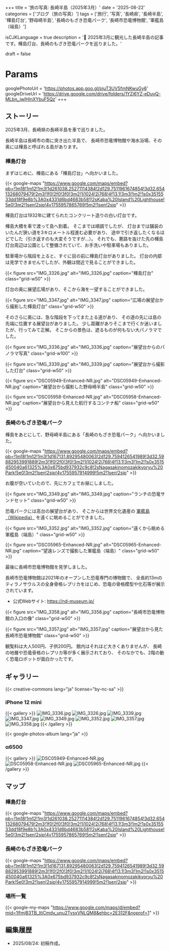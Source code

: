 +++
title = '旅の写真: 長崎半島（2025年3月）'
date = '2025-08-22'
categories = ['ブログ（旅の写真）']
tags = ['旅行', '写真', '長崎県', '長崎半島', '樺島灯台', '野母崎半島', '長崎のもざき恐竜パーク', '長崎市恐竜博物館', '軍艦島（端島）']

isCJKLanguage = true
description = '🦖 2025年3月に観光した長崎半島の記事です。樺島灯台、長崎のもざき恐竜パークを巡りました。'

draft = false

# Params
googlePhotoUrl = 'https://photos.app.goo.gl/pjuT3UV5fmNKwuGy6'
googleDriveUrl = 'https://drive.google.com/drive/folders/1YZi6YZ-eDuyQ-MLbn_jwIHInXYbuF5Qz'
+++


## ストーリー

2025年3月、長崎県の長崎半島を車で巡りました。

長崎半島は長崎市の南に突き出た半島で、
長崎市恐竜博物館や海水浴場、その奥には樺島と呼ばれる島があります。


### 樺島灯台

まずはじめに、樺島にある「樺島灯台」へ向かいました。

{{< google-maps "https://www.google.com/maps/embed?pb=!1m18!1m12!1m3!1d261038.25271114384!2d129.7511961674854!3d32.65413268079479!2m3!1f0!2f0!3f0!3m2!1i1024!2i768!4f13.1!3m3!1m2!1s0x3515533dd18f9e8b%3A0x4331d6bd4683b581!2sKaba%20Island%20Lighthouse!5e0!3m2!1sen!2sjp!4v1755957865769!5m2!1sen!2sjp" >}}

樺島灯台は1932年に建てられたコンクリート造りの白い灯台です。

樺島大橋を車で渡って島へ到着。
そこまでは順調でしたが、
灯台までは舗装のいたんだ狭い道を3キロメートル程進む必要があり、
途中で引き返したくなるほどでした（引き返すのも大変そうですが...）。
それでも、悪路を抜けた先の樺島灯台周辺は公園として整備されていて、お手洗いや駐車場もありました。

駐車場から階段を上ると、すぐに目の前に樺島灯台がありました。
灯台の内部は見学できませんでしたが、外観は間近で見ることができました。

{{< figure
    src="IMG_3326.jpg"
    alt="IMG_3326.jpg"
    caption="樺島灯台"
    class="grid-w50"
    >}}


灯台の奥に展望広場があり、そこから海を一望することができました。

{{< figure
    src="IMG_3347.jpg"
    alt="IMG_3347.jpg"
    caption="広場の展望台から撮影した樺島灯台"
    class="grid-w50"
    >}}


そのさらに奥には、急な階段を下ってまた上る道があり、
その道の先には島の先端に位置する展望台がありました。
少し距離がありそこまで行くか迷いましたが、行ってみて正解。
そこからの景色は、遮るものが何もない大パノラマでした。

{{< figure
    src="IMG_3336.jpg"
    alt="IMG_3336.jpg"
    caption="展望台からのパノラマ写真"
    class="grid-w100"
    >}}

{{< figure
    src="IMG_3339.jpg"
    alt="IMG_3339.jpg"
    caption="展望台から撮影した灯台"
    class="grid-w50"
    >}}

{{< figure
    src="DSC05949-Enhanced-NR.jpg"
    alt="DSC05949-Enhanced-NR.jpg"
    caption="展望台から撮影した野母崎半島"
    class="grid-w50"
    >}}

{{< figure
    src="DSC05958-Enhanced-NR.jpg"
    alt="DSC05958-Enhanced-NR.jpg"
    caption="展望台から見えた航行するコンテナ船"
    class="grid-w50"
    >}}


### 長崎のもざき恐竜パーク

樺島をあとにして、野母崎半島にある「長崎のもざき恐竜パーク」へ向かいました。

{{< google-maps "https://www.google.com/maps/embed?pb=!1m18!1m12!1m3!1d167131.89295480063!2d129.7594126541989!3d32.59882953991889!2m3!1f0!2f0!3f0!3m2!1i1024!2i768!4f13.1!3m3!1m2!1s0x3515450040a61325%3A0x675bd937932c9c8!2sNagasakinomozakikyoryu%20Park!5e0!3m2!1sen!2sjp!4v1755957914999!5m2!1sen!2sjp" >}}

お腹が空いていたので、先にカフェでお昼にしました。

{{< figure
    src="IMG_3349.jpg"
    alt="IMG_3349.jpg"
    caption="ランチの恐竜サンドセット"
    class="grid-w50"
    >}}

恐竜パークには高台の展望台があり、
そこからは世界文化遺産の [軍艦島（Wikipedia）](https://ja.wikipedia.org/wiki/%E7%AB%AF%E5%B3%B6_%28%E9%95%B7%E5%B4%8E%E7%9C%8C%29) を遠くに眺めることができました。

{{< figure
    src="IMG_3352.jpg"
    alt="IMG_3352.jpg"
    caption="遠くから眺める軍艦島（端島）"
    class="grid-w50"
    >}}

{{< figure
    src="DSC05965-Enhanced-NR.jpg"
    alt="DSC05965-Enhanced-NR.jpg"
    caption="望遠レンズで撮影した軍艦島（端島）"
    class="grid-w50"
    >}}


最後に長崎市恐竜博物館を見学しました。

長崎市恐竜博物館は2021年のオープンした恐竜専門の博物館で、
全長約13mのティラノサウルスの全身骨格レプリカをはじめ、恐竜の骨格模型や化石等が展示されています。

- 公式Webサイト: https://nd-museum.jp/

{{< figure
    src="IMG_3358.jpg"
    alt="IMG_3358.jpg"
    caption="長崎市恐竜博物館の入口の像"
    class="grid-w50"
    >}}

{{< figure
    src="IMG_3357.jpg"
    alt="IMG_3357.jpg"
    caption="展望台から見た長崎市恐竜博物館"
    class="grid-w50"
    >}}


観覧料は大人500円、子供200円。
館内はそれほど大きくありませんが、
長崎の地層や恐竜骨格のレプリカ等が多く展示されており、
そのなかでも、2階の動く恐竜ロボットが面白かったです。


## ギャラリー

{{< creative-commons lang="ja" license="by-nc-sa" >}}


### iPhone 12 mini

{{< gallery >}}
<img src="IMG_3336.jpg" alt="IMG_3336.jpg" class="grid-w100" />
<img src="IMG_3326.jpg" alt="IMG_3326.jpg" class="grid-w33" />
<img src="IMG_3339.jpg" alt="IMG_3339.jpg" class="grid-w33" />
<img src="IMG_3347.jpg" alt="IMG_3347.jpg" class="grid-w33" />
<img src="IMG_3349.jpg" alt="IMG_3349.jpg" class="grid-w33" />
<img src="IMG_3352.jpg" alt="IMG_3352.jpg" class="grid-w33" />
<img src="IMG_3357.jpg" alt="IMG_3357.jpg" class="grid-w33" />
<img src="IMG_3358.jpg" alt="IMG_3358.jpg" class="grid-w33" />
{{< /gallery >}}

{{< google-photos-album lang="ja" >}}


### α6500

{{< gallery >}}
<img src="DSC05949-Enhanced-NR.jpg" alt="DSC05949-Enhanced-NR.jpg" class="grid-w50" />
<img src="DSC05958-Enhanced-NR.jpg" alt="DSC05958-Enhanced-NR.jpg" class="grid-w50" />
<img src="DSC05965-Enhanced-NR.jpg" alt="DSC05965-Enhanced-NR.jpg" class="grid-w50" />
{{< /gallery >}}


## マップ

### 樺島灯台

{{< google-maps "https://www.google.com/maps/embed?pb=!1m18!1m12!1m3!1d261038.25271114384!2d129.7511961674854!3d32.65413268079479!2m3!1f0!2f0!3f0!3m2!1i1024!2i768!4f13.1!3m3!1m2!1s0x3515533dd18f9e8b%3A0x4331d6bd4683b581!2sKaba%20Island%20Lighthouse!5e0!3m2!1sen!2sjp!4v1755957865769!5m2!1sen!2sjp" >}}


### 長崎のもざき恐竜パーク

{{< google-maps "https://www.google.com/maps/embed?pb=!1m18!1m12!1m3!1d167131.89295480063!2d129.7594126541989!3d32.59882953991889!2m3!1f0!2f0!3f0!3m2!1i1024!2i768!4f13.1!3m3!1m2!1s0x3515450040a61325%3A0x675bd937932c9c8!2sNagasakinomozakikyoryu%20Park!5e0!3m2!1sen!2sjp!4v1755957914999!5m2!1sen!2sjp" >}}


### 場所一覧

{{< google-my-maps "https://www.google.com/maps/d/embed?mid=1lfmjB3TB_ItiCmdv_unu2TysxVNLQM8&ehbc=2E312F&noprof=1" >}}


## 編集履歴

- 2025/08/24: 初稿作成。


